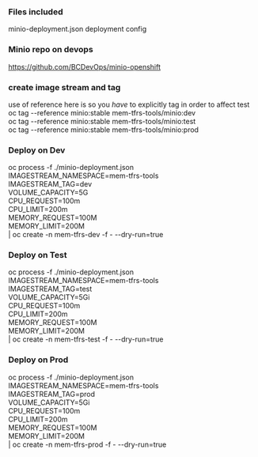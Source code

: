 ### Files included

minio-deployment.json deployment config

### Minio repo on devops
https://github.com/BCDevOps/minio-openshift

### create image stream and tag
use of reference here is so you *have* to explicitly tag in order to affect test
oc tag --reference minio:stable mem-tfrs-tools/minio:dev  
oc tag --reference minio:stable mem-tfrs-tools/minio:test  
oc tag --reference minio:stable mem-tfrs-tools/minio:prod

### Deploy on Dev
oc process -f ./minio-deployment.json \
IMAGESTREAM_NAMESPACE=mem-tfrs-tools \
IMAGESTREAM_TAG=dev \
VOLUME_CAPACITY=5G \
CPU_REQUEST=100m \
CPU_LIMIT=200m \
MEMORY_REQUEST=100M \
MEMORY_LIMIT=200M \
| oc create -n mem-tfrs-dev -f - --dry-run=true

### Deploy on Test
oc process -f ./minio-deployment.json \
IMAGESTREAM_NAMESPACE=mem-tfrs-tools \
IMAGESTREAM_TAG=test \
VOLUME_CAPACITY=5Gi \
CPU_REQUEST=100m \
CPU_LIMIT=200m \
MEMORY_REQUEST=100M \
MEMORY_LIMIT=200M \
| oc create -n mem-tfrs-test -f - --dry-run=true

### Deploy on Prod
oc process -f ./minio-deployment.json \
IMAGESTREAM_NAMESPACE=mem-tfrs-tools \
IMAGESTREAM_TAG=prod \
VOLUME_CAPACITY=5Gi \
CPU_REQUEST=100m \
CPU_LIMIT=200m \
MEMORY_REQUEST=100M \
MEMORY_LIMIT=200M \
| oc create -n mem-tfrs-prod -f - --dry-run=true